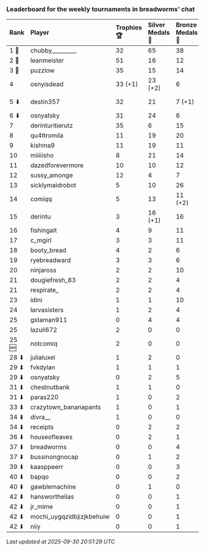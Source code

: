 ### Leaderboard for the weekly tournaments in breadworms' chat

| Rank  | Player                    | Trophies 🏆 | Silver Medals 🥈 | Bronze Medals 🥉 | Points       |
|:------|:--------------------------|:------------|:-----------------|:-----------------|:-------------|
| 1 🥇  | chubby_________           | 32          | 65               | 38               | 180.0        |
| 2 🥈  | leanmeister               | 51          | 16               | 12               | 175.0        |
| 3 🥉  | puzzlow                   | 35          | 15               | 14               | 127.0        |
| 4     | osnyisdead                | 33 (+1)     | 23 (+2)          | 6                | 125.0 (+5.0) |
| 5 ⬇   | destin357                 | 32          | 21               | 7 (+1)           | 120.5 (+0.5) |
| 6 ⬇   | osnyatsky                 | 31          | 24               | 6                | 120.0        |
| 7     | derinturitierutz          | 35          | 6                | 15               | 118.5        |
| 8     | qu4ttromila               | 11          | 19               | 20               | 62.0         |
| 9     | kishma9                   | 11          | 19               | 11               | 57.5         |
| 10    | miiiiisho                 | 8           | 21               | 14               | 52.0         |
| 11    | dazedforevermore          | 10          | 10               | 12               | 46.0         |
| 12    | sussy_amonge              | 12          | 4                | 7                | 43.5         |
| 13    | sicklymaidrobot           | 5           | 10               | 26               | 38.0         |
| 14    | comiqq                    | 5           | 13               | 11 (+2)          | 33.5 (+1.0)  |
| 15    | derintu                   | 3           | 16 (+1)          | 16               | 33.0 (+1.0)  |
| 16    | fishingalt                | 4           | 9                | 11               | 26.5         |
| 17    | c_mgirl                   | 3           | 3                | 11               | 17.5         |
| 18    | booty_bread               | 4           | 2                | 6                | 17.0         |
| 19    | ryebreadward              | 3           | 3                | 6                | 15.0         |
| 20    | ninjaross                 | 2           | 2                | 10               | 13.0         |
| 21    | dougiefresh_83            | 2           | 2                | 4                | 10.0         |
| 21    | respirate_                | 2           | 2                | 4                | 10.0         |
| 23    | idini                     | 1           | 1                | 10               | 9.0          |
| 24    | larvasisters              | 1           | 2                | 4                | 7.0          |
| 25    | gstaman911                | 0           | 4                | 4                | 6.0          |
| 25    | lazuli672                 | 2           | 0                | 0                | 6.0          |
| 25 🆕 | notcomiq                  | 2           | 0                | 0                | 6.0          |
| 28 ⬇  | julialuxel                | 1           | 2                | 0                | 5.0          |
| 29 ⬇  | fvkdylan                  | 1           | 1                | 1                | 4.5          |
| 29 ⬇  | osnyatsky                 | 0           | 2                | 5                | 4.5          |
| 31 ⬇  | chestnutbank              | 1           | 1                | 0                | 4.0          |
| 31 ⬇  | paras220                  | 1           | 0                | 2                | 4.0          |
| 33 ⬇  | crazytown_bananapants     | 1           | 0                | 1                | 3.5          |
| 34 ⬇  | divra__                   | 1           | 0                | 0                | 3.0          |
| 34 ⬇  | receipts                  | 0           | 2                | 2                | 3.0          |
| 36 ⬇  | houseofleaves             | 0           | 2                | 1                | 2.5          |
| 37 ⬇  | breadworms                | 0           | 0                | 4                | 2.0          |
| 37 ⬇  | bussinongnocap            | 0           | 1                | 2                | 2.0          |
| 39 ⬇  | kaasppeerr                | 0           | 0                | 3                | 1.5          |
| 40 ⬇  | bapqo                     | 0           | 0                | 2                | 1.0          |
| 40 ⬇  | gawblemachine             | 0           | 1                | 0                | 1.0          |
| 42 ⬇  | hansworthelias            | 0           | 0                | 1                | 0.5          |
| 42 ⬇  | jr_mime                   | 0           | 0                | 1                | 0.5          |
| 42 ⬇  | mochi_uygqzidbjizjkbehuiw | 0           | 0                | 1                | 0.5          |
| 42 ⬇  | niiy                      | 0           | 0                | 1                | 0.5          |

_Last updated at 2025-09-30 20:51:29 UTC_